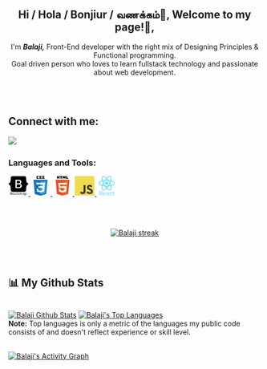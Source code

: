 <h2 align="center">Hi / Hola / Bonjiur / வணக்கம்🙏, Welcome to my page!👋, </h2>
<p align="center">I'm <b><i>Balaji,</i></b> Front-End developer with the right mix of <span>Designing Principles & Functional programming<span>.
<br/>Goal driven person who loves to learn fullstack technology and passionate about web development.</p>

<br>
<br>

## Connect with me:
<p align="left">

<a href = "https://www.linkedin.com/in/balaji-n96/"><img src="https://img.icons8.com/fluent/48/000000/linkedin.png"/></a>

<h3 align="left">Languages and Tools:</h3>
<a href="https://getbootstrap.com" target="_blank"> <img src="https://raw.githubusercontent.com/devicons/devicon/master/icons/bootstrap/bootstrap-plain-wordmark.svg" alt="bootstrap" width="40" height="40"/> </a> <a href="https://www.w3schools.com/cpp/" target="_blank"> <img src="https://raw.githubusercontent.com/devicons/devicon/master/icons/css3/css3-original-wordmark.svg" alt="css3" width="40" height="40"/> </a> <a href="https://expressjs.com" target="_blank">  <img src="https://raw.githubusercontent.com/devicons/devicon/master/icons/html5/html5-original-wordmark.svg" alt="html5" width="40" height="40"/> </a> <a href="https://developer.mozilla.org/en-US/docs/Web/JavaScript" target="_blank"> <img src="https://raw.githubusercontent.com/devicons/devicon/master/icons/javascript/javascript-original.svg" alt="javascript" width="40" height="40"/> </a> <a href="https://www.mongodb.com/" target="_blank"> <img src="https://raw.githubusercontent.com/devicons/devicon/master/icons/react/react-original-wordmark.svg" alt="react" width="40" height="40"/> </a> </p>

<br>
<br>
<p align="center">
    <a href="https://github.com/balajin96/github-readme-streak-stats">
        <img title="🔥 Get streak stats for your profile at git.io/streak-stats" alt="Balaji streak" src="https://github-readme-streak-stats.herokuapp.com/?user=balajin96&theme=black-ice&hide_border=true&stroke=0000&background=060A0CD0"/>
    </a>
</p>

<br>
<br>

## 📊 My Github Stats

  <br/>
    <a href="https://github.com/balajin96/github-readme-stats"><img alt="Balaji Github Stats" src="https://github-readme-stats.vercel.app/api?username=balajin96&show_icons=true&count_private=true&theme=react&hide_border=true&bg_color=0D1117" /></a>
  <a href="https://github.com/balajin96/github-readme-stats"><img alt="Balaji's Top Languages" src="https://github-readme-stats.vercel.app/api/top-langs/?username=balajin96&langs_count=8&count_private=true&layout=compact&theme=react&hide_border=true&bg_color=0D1117" /></a>
  <br/>
  <b>Note:</b> Top languages is only a metric of the languages my public code consists of and doesn't reflect experience or skill level.


<br/>
<br/>

<a href="https://github.com/balajin96/github-readme-activity-graph"><img alt="Balaji's Activity Graph" src="https://activity-graph.herokuapp.com/graph?username=balajin96&bg_color=0D1117&color=5BCDEC&line=5BCDEC&point=FFFFFF&hide_border=true" /></a>

<br/>
<br/>


<!--     https://github.com/balajin96/balajin96/blob/output/github-contribution-grid-snake.svg     -->
</p>

